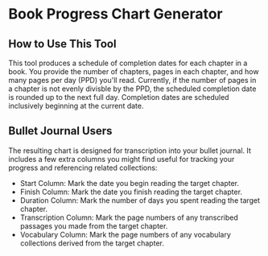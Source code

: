# Book Progress Chart Generator
## How to Use This Tool
This tool produces a schedule of completion dates for each chapter in a book. You provide the number of chapters, pages in each chapter, and how many pages per day (PPD) you'll read.
Currently, if the number of pages in a chapter is not evenly divisble by the PPD, the scheduled completion date is rounded up to the next full day. Completion dates are scheduled inclusively beginning at the current date.
## Bullet Journal Users
The resulting chart is designed for transcription into your bullet journal. It includes a few extra columns you might find useful for tracking your progress and referencing related collections:
- Start Column: Mark the date you begin reading the target chapter.
- Finish Column: Mark the date you finish reading the target chapter.
- Duration Column: Mark the number of days you spent reading the target chapter.
- Transcription Column: Mark the page numbers of any transcribed passages you made from the target chapter.
- Vocabulary Column: Mark the page numbers of any vocabulary collections derived from the target chapter.